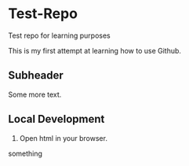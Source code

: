 # Test-Repo

Test repo for learning purposes

This is my first attempt at learning how to use Github.

## Subheader

Some more text.

## Local Development
1. Open html in your browser.

something
